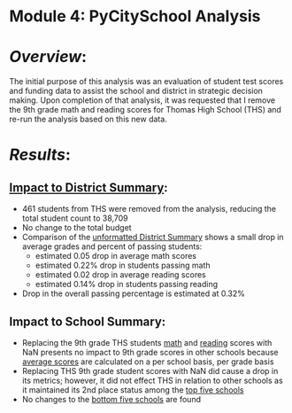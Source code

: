 # Module 4: PyCitySchool Analysis

# *Overview*:
The initial purpose of this analysis was an evaluation of student test scores and funding data to assist the school and district in strategic decision making.  Upon completion of that analysis, it was requested that I remove the 9th grade math and reading scores for Thomas High School (THS) and re-run the  analysis based on this new data.

# *Results*: 
## [Impact to District Summary](https://github.com/laurlen2112/School_District_Analysis/blob/main/resources/district_summary_comparison.png): 
*	461 students from THS were removed from the analysis, reducing the total student count to 38,709
*	No change to the total budget
*	Comparison of the [unformatted District Summary](https://github.com/laurlen2112/School_District_Analysis/blob/main/resources/district_summary_comparison_unformatted.png)  shows a small drop in average grades and percent of passing students:
    *	estimated 0.05 drop in average math scores
    *	estimated 0.22% drop in students passing math
    *	estimated 0.02 drop in average reading scores
    *	estimated 0.14% drop in students passing reading
*	Drop in the overall passing percentage is estimated at 0.32%

## Impact to School Summary:
* Replacing the 9th grade THS students [math](https://github.com/laurlen2112/School_District_Analysis/blob/main/resources/math%20score%20comparison.png)  and [reading](https://github.com/laurlen2112/School_District_Analysis/blob/main/resources/reading%20score%20comparison.png) scores with NaN presents no impact to 9th grade scores in other schools because [average scores](https://github.com/laurlen2112/School_District_Analysis/blob/main/resources/math_reading_by%20grade_code.png) are calculated on a per school basis, per grade basis
* Replacing THS 9th grade student scores with NaN did cause a drop in its metrics; however, it did not effect THS in relation to other schools as it maintained its 2nd place status among the [top five schools](https://github.com/laurlen2112/School_District_Analysis/blob/main/resources/top_5_comparison.png)
* No changes to the [bottom five schools](https://github.com/laurlen2112/School_District_Analysis/blob/main/resources/bottom_5_comparison.png) are found
